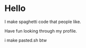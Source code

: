# Hello

I make spaghetti code that people like.

Have fun looking through my profile.

i make pasted.sh btw
